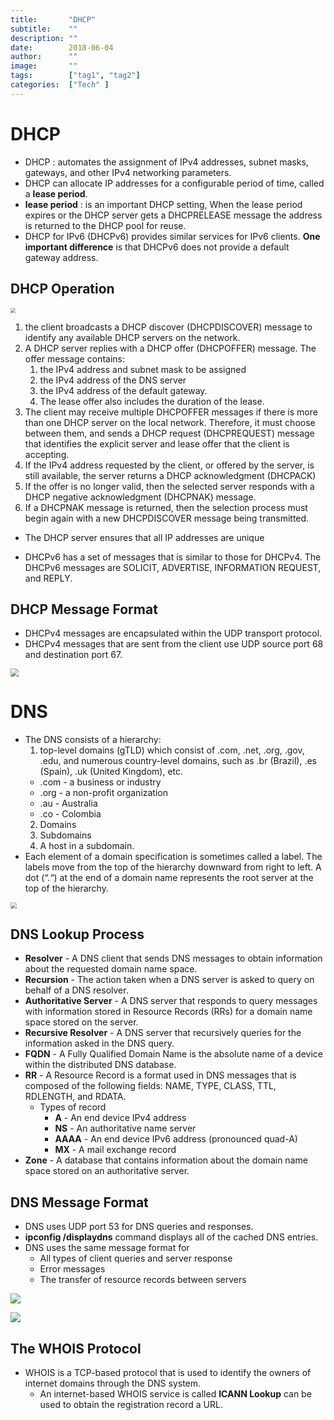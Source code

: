 ```yaml
---
title:       "DHCP"
subtitle:    ""
description: ""
date:        2018-06-04
author:      ""
image:       ""
tags:        ["tag1", "tag2"]
categories:  ["Tech" ]
---
```






# DHCP

- DHCP : automates the assignment of IPv4 addresses, subnet masks, gateways, and other IPv4 networking parameters.
- DHCP can allocate IP addresses for a configurable period of time, called a **lease period**.
- **lease period** : is an important DHCP setting, When the lease period expires or the DHCP server gets a DHCPRELEASE message the address is returned to the DHCP pool for reuse.
- DHCP for IPv6 (DHCPv6) provides similar services for IPv6 clients. **One important difference** is that DHCPv6 does not provide a default gateway address.



## DHCP Operation

<img src="D:\github\SOC-analysis\Network_services\Mics\DHCP_operation.PNG" style="zoom:50%;" />



1.  the client broadcasts a DHCP discover (DHCPDISCOVER) message to identify any available DHCP servers on the network.
2. A DHCP server replies with a DHCP offer (DHCPOFFER) message. The offer message contains:
   1. the IPv4 address and subnet mask to be assigned
   2. the IPv4 address of the DNS server
   3. the IPv4 address of the default gateway. 
   4. The lease offer also includes the duration of the lease.
3. The client may receive multiple DHCPOFFER messages if there is more than one DHCP server on the local network. Therefore, it must choose between them, and sends a DHCP request (DHCPREQUEST) message that identifies the explicit server and lease offer that the client is accepting.
4. If the IPv4 address requested by the client, or offered by the server, is still available, the server returns a DHCP acknowledgment (DHCPACK)
5. If the offer is no longer valid, then the selected server responds with a DHCP negative acknowledgment (DHCPNAK) message.
6.  If a DHCPNAK message is returned, then the selection process must begin again with a new DHCPDISCOVER message being transmitted.



- The DHCP server ensures that all IP addresses are unique

- DHCPv6 has a set of messages that is similar to those for DHCPv4. The DHCPv6 messages are SOLICIT, ADVERTISE, INFORMATION REQUEST, and REPLY.



## DHCP Message Format

- DHCPv4 messages are encapsulated within the UDP transport protocol.
-  DHCPv4 messages that are sent from the client use UDP source port 68 and destination port 67.

<img src="D:\github\SOC-analysis\Network_services\Mics\DHCP_format.PNG" style="zoom:80%;" />



# DNS

- The DNS consists of a hierarchy:
  1.  top-level domains (gTLD) which consist of .com, .net, .org, .gov, .edu, and numerous country-level domains, such as .br (Brazil), .es (Spain), .uk (United Kingdom), etc.
     - .com - a business or industry
     - .org - a non-profit organization
     - .au - Australia
     - .co - Colombia
  2. Domains
  3. Subdomains
  4. A host in a subdomain.
- Each element of a domain specification is sometimes called a label. The labels move from the top of the hierarchy downward from right to left. A dot (“.“) at the end of a domain name represents the root server at the top of the hierarchy.

<img src="D:\github\SOC-analysis\Network_services\Mics\DNS_Hierarchy.PNG" style="zoom:60%;" />



## DNS Lookup Process

- **Resolver** - A DNS client that sends DNS messages to obtain information about the requested domain name space.
- **Recursion** - The action taken when a DNS server is asked to query on behalf of a DNS resolver.
- **Authoritative Server** - A DNS server that responds to query messages with information stored in Resource Records (RRs) for a domain name space stored on the server.
- **Recursive Resolver** - A DNS server that recursively queries for the information asked in the DNS query.
- **FQDN** - A Fully Qualified Domain Name is the absolute name of a device within the distributed DNS database.
- **RR** - A Resource Record is a format used in DNS messages that is composed of the following fields: NAME, TYPE, CLASS, TTL, RDLENGTH, and RDATA. 
  - Types of record
    - **A** - An end device IPv4 address
    - **NS** - An authoritative name server
    - **AAAA** - An end device IPv6 address (pronounced quad-A)
    - **MX** - A mail exchange record
- **Zone** - A database that contains information about the domain name space stored on an authoritative server.



## DNS Message Format

- DNS uses UDP port 53 for DNS queries and responses.
-  **ipconfig /displaydns** command displays all of the cached DNS entries.
- DNS uses the same message format for
  - All types of client queries and server response
  - Error messages
  - The transfer of resource records between servers

![](D:\github\SOC-analysis\Network_services\Mics\dns_format.PNG)

![](D:\github\SOC-analysis\Network_services\Mics\dns_format_tb.PNG)



## The WHOIS Protocol

- WHOIS is a TCP-based protocol that is used to identify the owners of internet domains through the DNS system.
  - An internet-based WHOIS service is called **ICANN Lookup** can be used to obtain the registration record a URL.